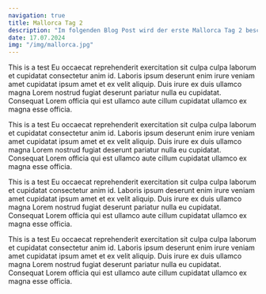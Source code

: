 ```yaml
---
navigation: true
title: Mallorca Tag 2
description: "Im folgenden Blog Post wird der erste Mallorca Tag 2 beschrieben"
date: 17.07.2024
img: "/img/mallorca.jpg"
---
```


This is a test Eu occaecat reprehenderit exercitation sit culpa culpa laborum et cupidatat consectetur anim id. Laboris ipsum deserunt enim irure veniam amet cupidatat ipsum amet et ex velit aliquip. Duis irure ex duis ullamco magna Lorem nostrud fugiat deserunt pariatur nulla eu cupidatat. Consequat Lorem officia qui est ullamco aute cillum cupidatat ullamco ex magna esse officia.

This is a test Eu occaecat reprehenderit exercitation sit culpa culpa laborum et cupidatat consectetur anim id. Laboris ipsum deserunt enim irure veniam amet cupidatat ipsum amet et ex velit aliquip. Duis irure ex duis ullamco magna Lorem nostrud fugiat deserunt pariatur nulla eu cupidatat. Consequat Lorem officia qui est ullamco aute cillum cupidatat ullamco ex magna esse officia.

This is a test Eu occaecat reprehenderit exercitation sit culpa culpa laborum et cupidatat consectetur anim id. Laboris ipsum deserunt enim irure veniam amet cupidatat ipsum amet et ex velit aliquip. Duis irure ex duis ullamco magna Lorem nostrud fugiat deserunt pariatur nulla eu cupidatat. Consequat Lorem officia qui est ullamco aute cillum cupidatat ullamco ex magna esse officia.

This is a test Eu occaecat reprehenderit exercitation sit culpa culpa laborum et cupidatat consectetur anim id. Laboris ipsum deserunt enim irure veniam amet cupidatat ipsum amet et ex velit aliquip. Duis irure ex duis ullamco magna Lorem nostrud fugiat deserunt pariatur nulla eu cupidatat. Consequat Lorem officia qui est ullamco aute cillum cupidatat ullamco ex magna esse officia.